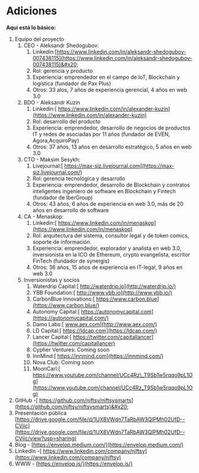 # Adiciones



**Aquí está lo básico:**

1. Equipo del proyecto
   1. CEO - Aleksandr Shedogubov:
      1. Linkedin:[https://www.linkedin.com/in/aleksandr-shedogubov-007438115](https://www.linkedin.com/in/aleksandr-shedogubov-007438115)&#x20;
      2. Rol: gerencia y producto
      3. Experiencia: emprendedor en el campo de IoT, Blockchain y logística  (fundador de Pax Plus)
      4. Otros: 33 alos, 7 años de experiencia gerencial, 4 años en web 3.0
   2. BDO  - Aleksandr Kuzin
      1. Linkedin:[ https://www.linkedin.com/in/alexander-kuzin](https://www.linkedin.com/in/alexander-kuzin)
      2. Rol: desarrollo del producto&#x20;
      3. Experiencia: emprendedor, desarrollo de negocios de productos IT y redes de asociadas por 11 años (fundador de EVEN, Agora,AcquiroPay)
      4. Otros: 37 años, 13 años en desarrollo estratégico, 5 años en web 3.0
   3. CTO - Maksim Sesykh:
      1. Livejournal:[ https://max-siz.livejournal.com](https://max-siz.livejournal.com/)
      2. Rol: gerencia tecnológica y desarrollo
      3. Experiencia: emprendedor, desarrollo de Blockchain y contratos inteligentes ingeniero de software en Blockchain y Fintech (fundador de IberGroup)
      4. Otros: 43 años, 6 años de experiencia en web 3.0, más de 20 años en desarrollo de software
   4. CA - Menaskop:
      1. Linkedin:[ https://www.linkedin.com/in/menaskop](https://www.linkedin.com/in/menaskop)
      2. Rol: arquitectura del sistema, consultor legal y de token comics, soporte de información.
      3. Experiencia: emprendedor, explorador y analista en web 3.0, inversionista en la ICO de Ethereum, crypto evangelista, escritor FinTech (fundador de synergis)
      4. Otros: 36 años, 15 años de experiencia en IT-legal, 9 años en web 3.0
   5. Inversionistas y socios
      1. Waterdrip Capital:[ http://waterdrip.io](http://waterdrip.io/)
      2. YBB Foundation:[ http://www.ybb.io](http://www.ybb.io/)
      3. CarbonBlue Innovations:[ https://www.carbon.blue](https://www.carbon.blue/)
      4. Autonomy Capital:[ https://autonomycapital.com](https://autonomycapital.com/)
      5. Damo Labs:[ www.aex.com](http://www.aex.com/)
      6. LD Capital:[ https://ldcap.com](https://ldcap.com/)
      7. Lancer Capital:[ https://twitter.com/capitallancer](https://twitter.com/capitallancer)
      8. Cypher Ventures: Coming soon
      9. InnMind:[ https://innmind.com](https://innmind.com/)
      10. Nova Club: Coming soon
      11. MoonCarl:[ https://www.youtube.com/channel/UCc4Rz\_T9Sb1w5rqqo9pL1Og](https://www.youtube.com/channel/UCc4Rz_T9Sb1w5rqqo9pL1Og)
2. GitHub -[ https://github.com/niftsy/niftsysmarts](https://github.com/niftsy/niftsysmarts)&#x20;
3. Presentación pública [https://drive.google.com/file/d/1UX8VWdn7TaRbAW3QlPMh02UfD--CViic](https://drive.google.com/file/d/1UX8VWdn7TaRbAW3QlPMh02UfD--CViic/view?usp=sharing)
4. Blog - [https://envelop.medium.com/](https://envelop.medium.com/)
5. LinkedIn -[ https://www.linkedin.com/company/niftsy](https://www.linkedin.com/company/niftsy)
6. WWW - [https://envelop.is/](https://envelop.is/)
